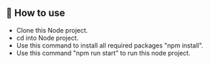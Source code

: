 ## 🚀 How to use
- Clone this Node project.
- cd into Node project.
- Use this command to install all required packages "npm install". 
- Use this command "npm run start" to run this node project.

